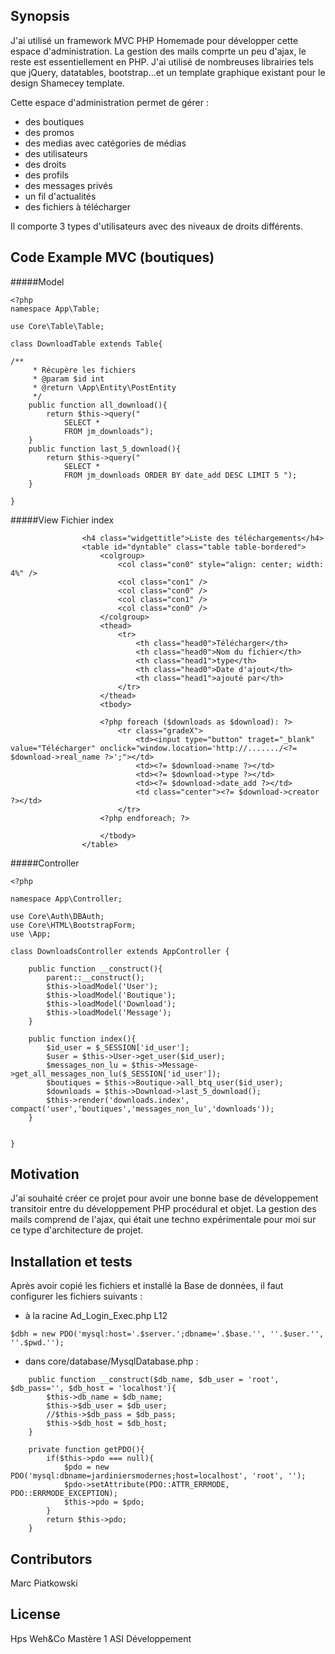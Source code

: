 ## Synopsis

J'ai utilisé un framework MVC PHP Homemade pour développer cette espace d'administration. La gestion des mails comprte un peu d'ajax, le reste est essentiellement en PHP.
J'ai utilisé de nombreuses librairies tels que jQuery, datatables, bootstrap...et un template graphique existant pour le design Shamecey template.

Cette espace d'administration permet de gérer :
- des boutiques
- des promos
- des medias avec catégories de médias
- des utilisateurs
- des droits
- des profils
- des messages privés
- un fil d'actualités
- des fichiers à télécharger

Il comporte 3 types d'utilisateurs avec des niveaux de droits différents.

## Code Example MVC (boutiques)

#####Model
```
<?php
namespace App\Table;

use Core\Table\Table;

class DownloadTable extends Table{

/**
     * Récupère les fichiers
     * @param $id int
     * @return \App\Entity\PostEntity
     */
    public function all_download(){
        return $this->query("
            SELECT *
            FROM jm_downloads");
    }   
    public function last_5_download(){
        return $this->query("
            SELECT *
            FROM jm_downloads ORDER BY date_add DESC LIMIT 5 ");
    }

}
```

#####View 
Fichier index 
```
                <h4 class="widgettitle">Liste des téléchargements</h4>
                <table id="dyntable" class="table table-bordered">
                    <colgroup>
                        <col class="con0" style="align: center; width: 4%" />
                        <col class="con1" />
                        <col class="con0" />
                        <col class="con1" />
                        <col class="con0" />
                    </colgroup>
                    <thead>
                        <tr>
                            <th class="head0">Télécharger</th>
                            <th class="head0">Nom du fichier</th>
                            <th class="head1">type</th>
                            <th class="head0">Date d'ajout</th>
                            <th class="head1">ajouté par</th>
                        </tr>
                    </thead>
                    <tbody>

                    <?php foreach ($downloads as $download): ?>
                        <tr class="gradeX">
                            <td><input type="button" traget="_blank" value="Télécharger" onclick="window.location='http://......./<?= $download->real_name ?>';"></td>
                            <td><?= $download->name ?></td>
                            <td><?= $download->type ?></td>
                            <td><?= $download->date_add ?></td>
                            <td class="center"><?= $download->creator ?></td>
                        </tr>
                    <?php endforeach; ?>

                    </tbody>
                </table>
```

#####Controller
```
<?php

namespace App\Controller;

use Core\Auth\DBAuth;
use Core\HTML\BootstrapForm;
use \App;

class DownloadsController extends AppController {

    public function __construct(){
        parent::__construct();
        $this->loadModel('User');
        $this->loadModel('Boutique');
        $this->loadModel('Download');
        $this->loadModel('Message');
    }

    public function index(){
        $id_user = $_SESSION['id_user'];
        $user = $this->User->get_user($id_user);
        $messages_non_lu = $this->Message->get_all_messages_non_lu($_SESSION['id_user']);
        $boutiques = $this->Boutique->all_btq_user($id_user);
        $downloads = $this->Download->last_5_download();
        $this->render('downloads.index', compact('user','boutiques','messages_non_lu','downloads'));
    }


}
```


## Motivation

J'ai souhaité créer ce projet pour avoir une bonne base de développement transitoir entre du développement PHP procédural et objet.
La gestion des mails comprend de l'ajax, qui était une techno expérimentale pour moi sur ce type d'architecture de projet.

## Installation et tests

Après avoir copié les fichiers et installé la Base de données, il faut configurer les fichiers suivants :
- à la racine Ad_Login_Exec.php L12 
``` 
$dbh = new PDO('mysql:host='.$server.';dbname='.$base.'', ''.$user.'', ''.$pwd.'');
 ```
- dans core/database/MysqlDatabase.php : 
```
    public function __construct($db_name, $db_user = 'root', $db_pass='', $db_host = 'localhost'){
        $this->db_name = $db_name;
        $this->$db_user = $db_user;
        //$this->$db_pass = $db_pass;
        $this->$db_host = $db_host;
    }

    private function getPDO(){
        if($this->pdo === null){
            $pdo = new PDO('mysql:dbname=jardiniersmodernes;host=localhost', 'root', '');
            $pdo->setAttribute(PDO::ATTR_ERRMODE, PDO::ERRMODE_EXCEPTION);
            $this->pdo = $pdo;
        }
        return $this->pdo;
    }
```


## Contributors

Marc Piatkowski

## License

Hps Weh&Co Mastère 1 ASI Développement